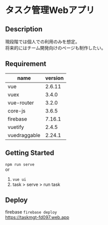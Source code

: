 # タスク管理Webアプリ

## Description
現段階では個人での利用のみを想定。<br>
将来的にはチーム開発向けのページも制作したい。

## Requirement
| name | version |
| ------------- | ------------- |
| vue  | 2.6.11 |
| vuex  | 3.4.0 |
| vue-router | 3.2.0 |
| core-js | 3.6.5 |
| firebase | 7.16.1 |
| vuetify | 2.4.5 |
| vuedraggable | 2.24.1 |

## Getting Started
`npm run serve`<br>
or
1. `vue ui`
2. task > serve > run task 

## Deploy
firebase `firebase deploy`<br>
https://taskmgt-fd097.web.app<br>
